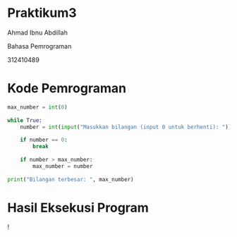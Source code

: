 # Praktikum3

Ahmad Ibnu Abdillah

Bahasa Pemrograman

312410489

# Kode Pemrograman
```Python
max_number = int(0)
    
while True:
    number = int(input("Masukkan bilangan (input 0 untuk berhenti): "))
        
    if number == 0:
        break
        
    if number > max_number:
        max_number = number
    
print("Bilangan terbesar: ", max_number)

```

# Hasil Eksekusi Program
!
